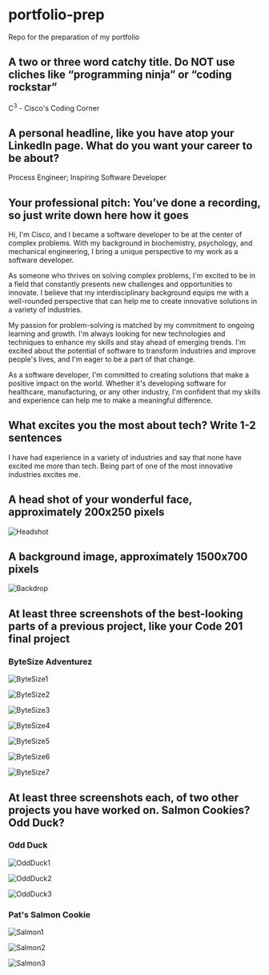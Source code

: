 # portfolio-prep

Repo for the preparation of my portfolio

## A two or three word catchy title. Do NOT use cliches like “programming ninja” or “coding rockstar”

C<sup>3</sup> - Cisco's Coding Corner

## A personal headline, like you have atop your LinkedIn page. What do you want your career to be about?

Process Engineer; Inspiring Software Developer

## Your professional pitch: You’ve done a recording, so just write down here how it goes

Hi, I'm Cisco, and I became a software developer to be at the center of complex problems. With my background in biochemistry, psychology, and mechanical engineering, I bring a unique perspective to my work as a software developer.

As someone who thrives on solving complex problems, I'm excited to be in a field that constantly presents new challenges and opportunities to innovate. I believe that my interdisciplinary background equips me with a well-rounded perspective that can help me to create innovative solutions in a variety of industries.

My passion for problem-solving is matched by my commitment to ongoing learning and growth. I'm always looking for new technologies and techniques to enhance my skills and stay ahead of emerging trends. I'm excited about the potential of software to transform industries and improve people's lives, and I'm eager to be a part of that change.

As a software developer, I'm committed to creating solutions that make a positive impact on the world. Whether it's developing software for healthcare, manufacturing, or any other industry, I'm confident that my skills and experience can help me to make a meaningful difference.

## What excites you the most about tech? Write 1-2 sentences

I have had experience in a variety of industries and say that none have excited me more than tech. Being part of one of the most innovative industries excites me.

## A head shot of your wonderful face, approximately 200x250 pixels

![Headshot](assets/img/HeadShot250x200.png)

## A background image, approximately 1500x700 pixels

![Backdrop](assets/img/spaceBackdrop.jpg)

## At least three screenshots of the best-looking parts of a previous project, like your Code 201 final project

### ByteSize Adventurez

![ByteSize1](assets/img/ByteSize1.png)

![ByteSize2](assets/img/ByteSize2.png)

![ByteSize3](assets/img/ByteSize3.png)

![ByteSize4](assets/img/ByteSize4.png)

![ByteSize5](assets/img/ByteSize5.png)

![ByteSize6](assets/img/ByteSize6.png)

![ByteSize7](assets/img/ByteSize7.png)

## At least three screenshots each, of two other projects you have worked on. Salmon Cookies? Odd Duck?

### Odd Duck

![OddDuck1](assets/img/OddDuck1.png)

![OddDuck2](assets/img/OddDuck2.png)

![OddDuck3](assets/img/OddDuck3.png)

### Pat's Salmon Cookie

![Salmon1](assets/img/Salmon1.png)

![Salmon2](assets/img/Salmon2.png)

![Salmon3](assets/img/Salmon3.png)